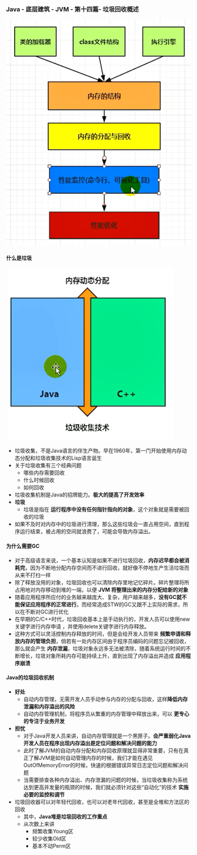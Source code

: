 ###  Java - 底层建筑 - JVM - 第十四篇- 垃圾回收概述

![垃圾回收概述](images/垃圾回收概述.png)

####  什么是垃圾

​	![什么是垃圾](images/什么是垃圾.png)

- 垃圾收集，不是Java语言的伴生产物。早在1960年，第一门开始使用内存动态分配和垃圾收集技术的Lisp语言诞生
- 关于垃圾收集有三个经典问题
  - 哪些内存需要回收
  - 什么时候回收
  - 如何回收
- 垃圾收集机制是Java的招牌能力。**极大的提高了开发效率**
- **垃圾**
  - 垃圾是指在 **运行程序中没有任何指针指向的对象**，这个对象就是需要被回收的垃圾
- 如果不及时对内存中的垃圾进行清理，那么这些垃圾会一直占用空间，直到程序运行结束，被占用的空间就浪费了，可能会导致内存溢出。

#### 为什么需要GC

- 对于高级语言来说，一个基本认知是如果不进行垃圾回收，**内存迟早都会被消耗完**，因为不断地分配内存空间而不进行回收，就好像不停地生产生活垃圾而从来不打扫一样
- 除了释放没用的对象，垃圾回收也可以清除内存里地记忆碎片。碎片整理将所占用地对内存移动到堆的一端，以便 **JVM 将整理出来的内存分配给新的对象**
- 随着应用程序所应付的业务越来越庞大、复杂，用户越来越多，**没有GC就不能保证应用程序的正常进行**。而经常造成STW的GC又跟不上实际的需求，所以在不断对GC进行优化
- 在早期的C/C++时代，垃圾回收基本上是手动执行的，开发人员可以使用new关键字进行内存申请 ，并使用delete关键字进行内存释放。
- 这种方式可以灵活控制内存释放的时间，但是会给开发人员带来 **频繁申请和释放内存的管理负担**，倘若有一处内存区间由于程序员编码的问题忘记被回收，那么就会产生 **内存泄漏**，垃圾对象永远多无法被清除，随着系统运行时间的不断增长，垃圾对象所耗内存可能持续上升，直到出现了内存溢出并造成 **应用程序崩溃**

#### Java的垃圾回收机制

- **好处**
  - 自动内存管理，无需开发人员手动参与内存的分配与回收，这样**降低内存泄漏和内存溢出的风险**
  - 自动内存管理机制，将程序员从繁重的内存管理中释放出来，可以 **更专心的专注于业务开发**
- **担忧**
  - 对于Java开发人员来讲，自动内存管理就是一个黑匣子。**会严重弱化Java开发人员在程序出现内存溢出是定位问题和解决问题的能力**
  - 此时了解JVM的自动内存分配和内存回收原理就显得非常重要，只有在真正了解JVM是如何自动管理内存的时候，我们才能在遇见OutOfMemoryError的时候，快速的根据错误异常日志定位问题和解决问题
  - 当需要排查各种内存溢出、内存泄漏的问题的时候，当垃圾收集称为系统达到更高并发量的瓶颈的时候，我们就必须针对这些“自动化”的技术 **实施必要的监控和调节**
- 垃圾回收器可以对年轻代回收，也可以对老年代回收，甚至是全堆和方法区的回收
  - 其中，**Java堆是垃圾回收的工作重点**
  - 从次数上来讲
    - 频繁收集Young区
    - 较少收集Old区
    - 基本不动Perm区
